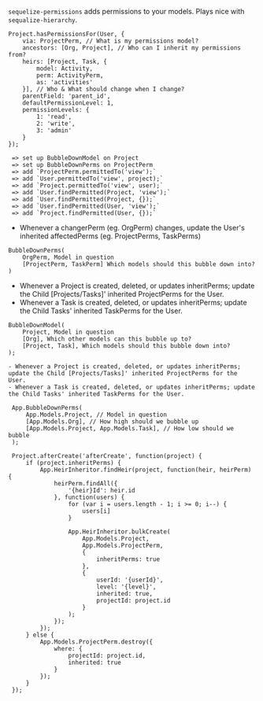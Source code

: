 `sequelize-permissions` adds permissions to your models. Plays nice with `sequalize-hierarchy`.

```
Project.hasPermissionsFor(User, { 
    via: ProjectPerm, // What is my permissions model?
    ancestors: [Org, Project], // Who can I inherit my permissions from?
    heirs: [Project, Task, {
        model: Activity,
        perm: ActivityPerm,
        as: 'activities'
    }], // Who & What should change when I change?
    parentField: 'parent_id',
    defaultPermissionLevel: 1,
    permissionLevels: {
        1: 'read',
        2: 'write',
        3: 'admin'
    }
});

 => set up BubbleDownModel on Project
 => set up BubbleDownPerms on ProjectPerm
 => add `ProjectPerm.permittedTo('view');`
 => add `User.permittedTo('view', project);`
 => add `Project.permittedTo('view', user);`
 => add `User.findPermitted(Project, 'view');`
 => add `User.findPermitted(Project, {});`
 => add `User.findPermitted(User, 'view');`
 => add `Project.findPermitted(User, {});`
```

- Whenever a changerPerm (eg. OrgPerm) changes, update the User's inherited affectedPerms (eg. ProjectPerms, TaskPerms)
```
BubbleDownPerms(
    OrgPerm, Model in question
    [ProjectPerm, TaskPerm] Which models should this bubble down into?
)
```

- Whenever a Project is created, deleted, or updates inheritPerms; update the Child [Projects/Tasks]' inherited ProjectPerms for the User.
- Whenever a Task is created, deleted, or updates inheritPerms; update the Child Tasks' inherited TaskPerms for the User.
```
BubbleDownModel(
    Project, Model in question
    [Org], Which other models can this bubble up to?
    [Project, Task], Which models should this bubble down into?
);
```


```
- Whenever a Project is created, deleted, or updates inheritPerms; update the Child [Projects/Tasks]' inherited ProjectPerms for the User.
- Whenever a Task is created, deleted, or updates inheritPerms; update the Child Tasks' inherited TaskPerms for the User.

 App.BubbleDownPerms(
     App.Models.Project, // Model in question
     [App.Models.Org], // How high should we bubble up
     [App.Models.Project, App.Models.Task], // How low should we bubble
 );

 Project.afterCreate('afterCreate', function(project) {
     if (project.inheritPerms) {
         App.HeirInheritor.findHeir(project, function(heir, heirPerm) {
             heirPerm.findAll({
                 '{heir}Id': heir.id
             }, function(users) {
                 for (var i = users.length - 1; i >= 0; i--) {
                     users[i]
                 }

                 App.HeirInheritor.bulkCreate(
                     App.Models.Project,
                     App.Models.ProjectPerm,
                     {
                         inheritPerms: true
                     },
                     {
                         userId: '{userId}',
                         level: '{level}',
                         inherited: true,
                         projectId: project.id
                     }
                 );
             });
         });
     } else {
         App.Models.ProjectPerm.destroy({
             where: {
                 projectId: project.id,
                 inherited: true
             }
         });
     }
 });
```
